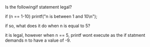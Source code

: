 Is the followingif statement legal?

if (n == 1-10)
printf("n is between 1 and 10\n");

if so, what does it do when n is equal to 5?

it is legal, however when n == 5, printf wont execute as the if statment
demands n to have a value of -9.